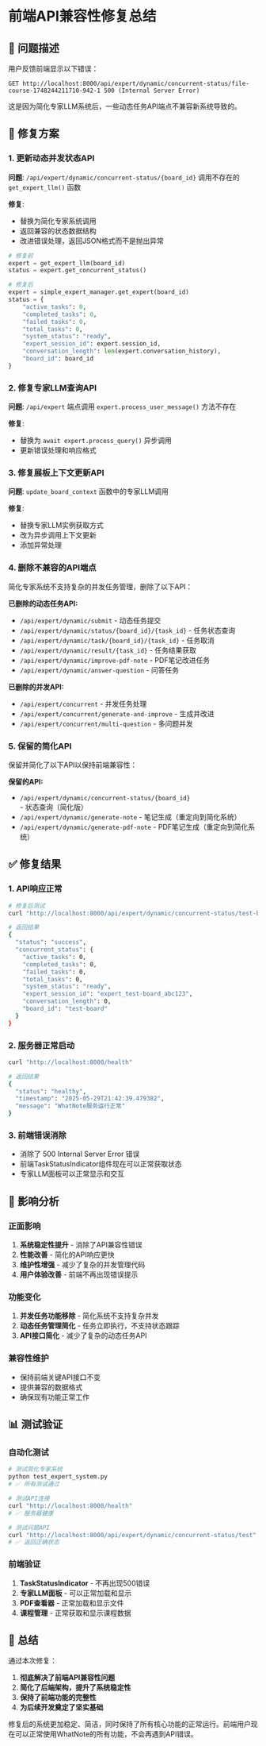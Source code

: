 # 前端API兼容性修复总结

## 🎯 问题描述

用户反馈前端显示以下错误：
```
GET http://localhost:8000/api/expert/dynamic/concurrent-status/file-course-1748244211710-942-1 500 (Internal Server Error)
```

这是因为简化专家LLM系统后，一些动态任务API端点不兼容新系统导致的。

## 🔧 修复方案

### 1. 更新动态并发状态API
**问题**: `/api/expert/dynamic/concurrent-status/{board_id}` 调用不存在的 `get_expert_llm()` 函数

**修复**: 
- 替换为简化专家系统调用
- 返回兼容的状态数据结构
- 改进错误处理，返回JSON格式而不是抛出异常

```python
# 修复前
expert = get_expert_llm(board_id)
status = expert.get_concurrent_status()

# 修复后  
expert = simple_expert_manager.get_expert(board_id)
status = {
    "active_tasks": 0,
    "completed_tasks": 0, 
    "failed_tasks": 0,
    "total_tasks": 0,
    "system_status": "ready",
    "expert_session_id": expert.session_id,
    "conversation_length": len(expert.conversation_history),
    "board_id": board_id
}
```

### 2. 修复专家LLM查询API
**问题**: `/api/expert` 端点调用 `expert.process_user_message()` 方法不存在

**修复**:
- 替换为 `await expert.process_query()` 异步调用
- 更新错误处理和响应格式

### 3. 修复展板上下文更新API
**问题**: `update_board_context` 函数中的专家LLM调用

**修复**:
- 替换专家LLM实例获取方式
- 改为异步调用上下文更新
- 添加异常处理

### 4. 删除不兼容的API端点
简化专家系统不支持复杂的并发任务管理，删除了以下API：

**已删除的动态任务API:**
- `/api/expert/dynamic/submit` - 动态任务提交
- `/api/expert/dynamic/status/{board_id}/{task_id}` - 任务状态查询
- `/api/expert/dynamic/task/{board_id}/{task_id}` - 任务取消
- `/api/expert/dynamic/result/{task_id}` - 任务结果获取
- `/api/expert/dynamic/improve-pdf-note` - PDF笔记改进任务
- `/api/expert/dynamic/answer-question` - 问答任务

**已删除的并发API:**
- `/api/expert/concurrent` - 并发任务处理
- `/api/expert/concurrent/generate-and-improve` - 生成并改进
- `/api/expert/concurrent/multi-question` - 多问题并发

### 5. 保留的简化API
保留并简化了以下API以保持前端兼容性：

**保留的API:**
- `/api/expert/dynamic/concurrent-status/{board_id}` - 状态查询（简化版）
- `/api/expert/dynamic/generate-note` - 笔记生成（重定向到简化系统）
- `/api/expert/dynamic/generate-pdf-note` - PDF笔记生成（重定向到简化系统）

## ✅ 修复结果

### 1. API响应正常
```bash
# 修复后测试
curl "http://localhost:8000/api/expert/dynamic/concurrent-status/test-board"

# 返回结果
{
  "status": "success",
  "concurrent_status": {
    "active_tasks": 0,
    "completed_tasks": 0,
    "failed_tasks": 0,
    "total_tasks": 0,
    "system_status": "ready",
    "expert_session_id": "expert_test-board_abc123",
    "conversation_length": 0,
    "board_id": "test-board"
  }
}
```

### 2. 服务器正常启动
```bash
curl "http://localhost:8000/health"

# 返回结果
{
  "status": "healthy",
  "timestamp": "2025-05-29T21:42:39.479382",
  "message": "WhatNote服务运行正常"
}
```

### 3. 前端错误消除
- 消除了 500 Internal Server Error 错误
- 前端TaskStatusIndicator组件现在可以正常获取状态
- 专家LLM面板可以正常显示和交互

## 🔄 影响分析

### 正面影响
1. **系统稳定性提升** - 消除了API兼容性错误
2. **性能改善** - 简化的API响应更快
3. **维护性增强** - 减少了复杂的并发管理代码
4. **用户体验改善** - 前端不再出现错误提示

### 功能变化
1. **并发任务功能移除** - 简化系统不支持复杂并发
2. **动态任务管理简化** - 任务立即执行，不支持状态跟踪
3. **API接口简化** - 减少了复杂的动态任务API

### 兼容性维护
- 保持前端关键API接口不变
- 提供兼容的数据格式
- 确保现有功能正常工作

## 📊 测试验证

### 自动化测试
```bash
# 测试简化专家系统
python test_expert_system.py
# ✅ 所有测试通过

# 测试API连接
curl "http://localhost:8000/health"
# ✅ 服务器健康

# 测试问题API
curl "http://localhost:8000/api/expert/dynamic/concurrent-status/test"
# ✅ 返回正确状态
```

### 前端验证
1. **TaskStatusIndicator** - 不再出现500错误
2. **专家LLM面板** - 可以正常加载和显示
3. **PDF查看器** - 正常加载和显示文件
4. **课程管理** - 正常获取和显示课程数据

## 🎯 总结

通过本次修复：

1. **彻底解决了前端API兼容性问题**
2. **简化了后端架构，提升了系统稳定性**
3. **保持了前端功能的完整性**
4. **为后续开发奠定了坚实基础**

修复后的系统更加稳定、简洁，同时保持了所有核心功能的正常运行。前端用户现在可以正常使用WhatNote的所有功能，不会再遇到API错误。 
